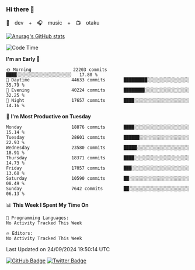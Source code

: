 ### Hi there 👋

🚀　dev　+　🎧　music　+　📺　otaku


[![Anurag's GitHub stats](https://github-readme-stats.vercel.app/api?username=koheitasaka&count_private=true&show_icons=true&theme=monokai)](https://github.com/koheitasaka/github-readme-stats)

<!--START_SECTION:waka-->
![Code Time](http://img.shields.io/badge/Code%20Time-1%2C161%20hrs%2023%20mins-blue)

**I'm an Early 🐤** 

```text
🌞 Morning                22203 commits       ████░░░░░░░░░░░░░░░░░░░░░   17.80 % 
🌆 Daytime                44633 commits       █████████░░░░░░░░░░░░░░░░   35.79 % 
🌃 Evening                40224 commits       ████████░░░░░░░░░░░░░░░░░   32.25 % 
🌙 Night                  17657 commits       ████░░░░░░░░░░░░░░░░░░░░░   14.16 % 
```
📅 **I'm Most Productive on Tuesday** 

```text
Monday                   18876 commits       ████░░░░░░░░░░░░░░░░░░░░░   15.14 % 
Tuesday                  28601 commits       ██████░░░░░░░░░░░░░░░░░░░   22.93 % 
Wednesday                23580 commits       █████░░░░░░░░░░░░░░░░░░░░   18.91 % 
Thursday                 18371 commits       ████░░░░░░░░░░░░░░░░░░░░░   14.73 % 
Friday                   17057 commits       ███░░░░░░░░░░░░░░░░░░░░░░   13.68 % 
Saturday                 10590 commits       ██░░░░░░░░░░░░░░░░░░░░░░░   08.49 % 
Sunday                   7642 commits        ██░░░░░░░░░░░░░░░░░░░░░░░   06.13 % 
```


📊 **This Week I Spent My Time On** 

```text
💬 Programming Languages: 
No Activity Tracked This Week

🔥 Editors: 
No Activity Tracked This Week
```


 Last Updated on 24/09/2024 19:50:14 UTC
<!--END_SECTION:waka-->

[![GitHub Badge](https://img.shields.io/badge/GitHub-100000?style=for-the-badge&logo=github&logoColor=white)](https://github.com/koheitasaka)
[![Twitter Badge](https://img.shields.io/badge/Twitter-1DA1F2?style=for-the-badge&logo=twitter&logoColor=white)](https://twitter.com/sleep_asleep_)
